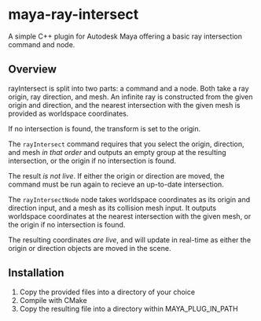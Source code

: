 # maya-ray-intersect
A simple C++ plugin for Autodesk Maya offering a basic ray intersection command and node.

## Overview
rayIntersect is split into two parts: a command and a node. Both take a ray origin, ray direction, and mesh. An infinite ray is constructed from the given origin and direction, and the nearest intersection with the given mesh is provided as worldspace coordinates. 

If no intersection is found, the transform is set to the origin.

 

The `rayIntersect` command requires that you select the origin, direction, and mesh *in that order* and outputs an empty group at the resulting intersection, or the origin if no intersection is found.

The result *is not live*. If either the origin or direction are moved, the command must be run again to recieve an up-to-date intersection.

 
The `rayIntersectNode` node takes worldspace coordinates as its origin and direction input, and a mesh as its collision mesh input. It outputs worldspace coordinates at the nearest intersection with the given mesh, or the origin if no intersection is found.

The resulting coordinates *are live*, and will update in real-time as either the origin or direction objects are moved in the scene.

## Installation
1. Copy the provided files into a directory of your choice
2. Compile with CMake
3. Copy the resulting file into a directory within MAYA_PLUG_IN_PATH
